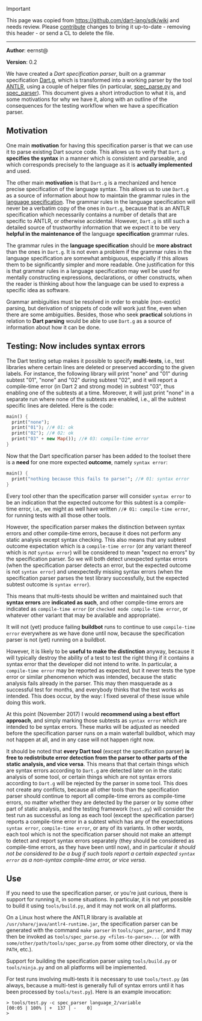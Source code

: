 > [!IMPORTANT]
> This page was copied from https://github.com/dart-lang/sdk/wiki and needs review.
> Please [contribute](../CONTRIBUTING.md) changes to bring it up-to-date -
> removing this header - or send a CL to delete the file.

---

**Author**: eernst@

**Version**: 0.2

We have created a _Dart specification parser_, built on a grammar specification [Dart.g](https://github.com/dart-lang/sdk/blob/main/tools/spec_parser/Dart.g), which is transformed into a working parser by the tool [ANTLR](https://www.antlr.org/index.html), using a couple of helper files (in particular, [spec_parse.py](https://github.com/dart-lang/sdk/blob/main/tools/spec_parse.py) and [spec_parser](https://github.com/dart-lang/sdk/tree/main/tools/spec_parser)). This document gives a short introduction to what it is, and some motivations for why we have it, along with an outline of the consequences for the testing workflow when we have a specification parser.

## Motivation

One main **motivation** for having this specification parser is that we can use it to parse existing Dart source code. This allows us to verify that `Dart.g` **specifies the syntax** in a manner which is consistent and parseable, and which corresponds precisely to the language as it is **actually implemented** and used.

The other main **motivation** is that `Dart.g` is a mechanized and hence precise specification of the language syntax. This allows us to use `Dart.g` as a source of information about how to maintain the grammar rules in the [language specification](https://github.com/dart-lang/language/blob/main/specification/dartLangSpec.tex). The grammar rules in the language specification will never be a verbatim copy of the ones in `Dart.g`, because that is an ANTLR specification which necessarily contains a number of details that are specific to ANTLR, or otherwise accidental. However, `Dart.g` is still such a detailed source of trustworthy information that we expect it to be very **helpful in the maintenance of** the language **specification** grammar rules.

The grammar rules in the **language specification** should be **more abstract** than the ones in `Dart.g`. It is not even a problem if the grammar rules in the language specification are somewhat ambiguous, especially if this allows them to be significantly simpler and more readable. One justification for this is that grammar rules in a language specification may well be used for mentally constructing expressions, declarations, or other constructs, when the reader is thinking about how the language can be used to express a specific idea as software.

Grammar ambiguities must be resolved in order to enable (non-exotic) parsing, but derivation of snippets of code will work just fine, even when there are some ambiguities. Besides, those who seek **practical** solutions in relation to **Dart parsing** would be able to use `Dart.g` as a source of information about how it can be done.


## Testing: Now includes syntax errors

The Dart testing setup makes it possible to specify **multi-tests**, i.e., test libraries where certain lines are deleted or preserved according to the given labels. For instance, the following library will print "none" and "01" during subtest "01", "none" and "02" during subtest "02", and it will report a compile-time error (in Dart 2 and strong mode) in subtest "03", thus enabling one of the subtests at a time. Moreover, it will just print "none" in a separate run where none of the subtests are enabled, i.e., all the subtest specific lines are deleted. Here is the code:
```dart
main() {
  print("none");
  print("01"); //# 01: ok
  print("02"); //# 02: ok
  print("03" + new Map()); //# 03: compile-time error
}
```

Now that the Dart specification parser has been added to the toolset there is a **need** for one more expected **outcome**, namely `syntax error`:
```dart
main() {
  print("nothing because this fails to parse!"; //# 01: syntax error
}
```
Every tool other than the specification parser will consider `syntax error` to be an indication that the expected outcome for this subtest is a compile-time error, i.e., we might as well have written `//# 01: compile-time error`, for running tests with all those other tools.

However, the specification parser makes the distinction between syntax errors and other compile-time errors, because it does not perform any static analysis except syntax checking. This also means that any subtest outcome expectation which is a `compile-time error` (or any variant thereof which is _not_ `syntax error`) will be considered to mean "expect no errors" by the specification parser. So we will both detect unexpected syntax errors (when the specification parser detects an error, but the expected outcome is not `syntax error`) and unexpectedly missing syntax errors (when the specification parser parses the test library successfully, but the expected subtest outcome is `syntax error`).

This means that multi-tests should be written and maintained such that **syntax errors** are **indicated as such**, and other compile-time errors are indicated as `compile-time error` (or `checked mode compile-time error`, or whatever other variant that may be available and appropriate).

It will not (yet) produce failing **buildbot** runs to continue to use `compile-time error` everywhere as we have done until now, because the specification parser is not (yet) running on a buildbot.

However, it is likely to be **useful to make the distinction** anyway, because it will typically destroy the ability of a test to test the right thing if it contains a syntax error that the developer did not intend to write. In particular, a `compile-time error` may be reported as expected, but it never tests the type error or similar phenomenon which was intended, because the static analysis fails already in the parser. This may then masquerade as a successful test for months, and everybody thinks that the test works as intended. This does occur, by the way: I fixed several of these issue while doing this work.

At this point (November 2017) I would **recommend using a best effort approach**, and simply marking those subtests as `syntax error` which are intended to be syntax errors. These marks will be adjusted as needed before the specification parser runs on a main waterfall buildbot, which may not happen at all, and in any case will not happen right now.

It should be noted that **every Dart tool** (except the specification parser) **is free to redistribute error detection from the parser to other parts of the static analysis, and vice versa**. This means that that certain things which are syntax errors according to `Dart.g` are detected later on in the static analysis of some tool, or certain things which are not syntax errors according to `Dart.g` will be rejected by the parser in some tool. This does not create any conflicts, because all other tools than the specification parser should continue to report all compile-time errors as compile-time errors, no matter whether they are detected by the parser or by some other part of static analysis, and the testing framework (`test.py`) will consider the test run as successful as long as each tool (except the specification parser) reports a compile-time error in a subtest which has any of the expectations `syntax error`, `compile-time error`, or any of its variants. In other words, each tool which is not the specification parser should not make an attempt to detect and report syntax errors separately (they should be considered as compile-time errors, as they have been until now), and in particular _it should not be considered to be a bug if such tools report a certain expected `syntax error` as a non-syntax compile-time error, or vice versa_.


## Use

If you need to use the specification parser, or you're just curious, there is support for running it, in some situations. In particular, it is not yet possible to build it using `tools/build.py`, and it may not work on all platforms.

On a Linux host where the ANTLR library is available at `/usr/share/java/antlr4-runtime.jar`, the specification parser can be generated with the command `make parser` in `tools/spec_parser`, and it may then be invoked as `tools/spec_parse.py <files-to-parse>...` (or with `some/other/path/tools/spec_parse.py` from some other directory, or via the `PATH`, etc.).

Support for building the specification parser using `tools/build.py` or `tools/ninja.py` and on all platforms will be implemented.

For test runs involving multi-tests it is necessary to use `tools/test.py` (as always, because a multi-test is generally full of syntax errors until it has been processed by `tools/test.py`). Here is an example invocation:
```
> tools/test.py -c spec_parser language_2/variable
[00:05 | 100% | +  137 | -    0]
>
```
